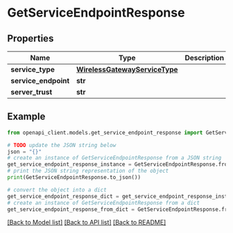 # GetServiceEndpointResponse


## Properties

Name | Type | Description | Notes
------------ | ------------- | ------------- | -------------
**service_type** | [**WirelessGatewayServiceType**](WirelessGatewayServiceType.md) |  | [optional] 
**service_endpoint** | **str** |  | [optional] 
**server_trust** | **str** |  | [optional] 

## Example

```python
from openapi_client.models.get_service_endpoint_response import GetServiceEndpointResponse

# TODO update the JSON string below
json = "{}"
# create an instance of GetServiceEndpointResponse from a JSON string
get_service_endpoint_response_instance = GetServiceEndpointResponse.from_json(json)
# print the JSON string representation of the object
print(GetServiceEndpointResponse.to_json())

# convert the object into a dict
get_service_endpoint_response_dict = get_service_endpoint_response_instance.to_dict()
# create an instance of GetServiceEndpointResponse from a dict
get_service_endpoint_response_from_dict = GetServiceEndpointResponse.from_dict(get_service_endpoint_response_dict)
```
[[Back to Model list]](../README.md#documentation-for-models) [[Back to API list]](../README.md#documentation-for-api-endpoints) [[Back to README]](../README.md)


